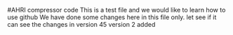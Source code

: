 #AHRI compressor code
This is a test file and we would like to learn how to use github
We have done some changes here in this file only. 
let see if it can see the changes in version 45
version 2 added
